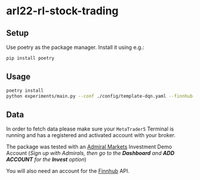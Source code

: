 # arl22-rl-stock-trading

## Setup

Use poetry as the package manager. Install it using e.g.:

```bash
pip install poetry
```

## Usage

```bash
poetry install
python experiments/main.py --conf ./config/template-dqn.yaml --finnhub-key FINNHUB_API_KEY
```

## Data

In order to fetch data please make sure your `MetaTrader5` Terminal is running and has a registered and activated
account with your broker.

The package was tested with an [Admiral Markets](https://admiralmarkets.com/) Investment Demo Account (_Sign up with
Admirals, then go to the **Dashboard** and **ADD ACCOUNT** for the **Invest** option_)

You will also need an account for the [Finnhub](https://finnhub.io/) API.
